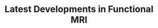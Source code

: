 ---
title: "Latest Developments in Functional MRI"
project_id: 
conference_id: ""
presenters:
   - peter_bandettini
summary: "<p>Latest Developments in Functional MRI.‚Äù MCW fMRI course, Medical College of Wisc, Milwaukee, WI</p>"
file: /assets/presentations/T115.ppt
filename: T115.ppt
layout: presentation
---